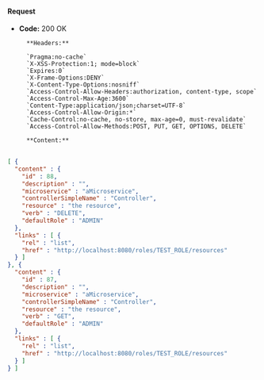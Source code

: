 #### Request

* **Code:** 200 OK

        **Headers:**

        `Pragma:no-cache`
        `X-XSS-Protection:1; mode=block`
        `Expires:0`
        `X-Frame-Options:DENY`
        `X-Content-Type-Options:nosniff`
        `Access-Control-Allow-Headers:authorization, content-type, scope`
        `Access-Control-Max-Age:3600`
        `Content-Type:application/json;charset=UTF-8`
        `Access-Control-Allow-Origin:*`
        `Cache-Control:no-cache, no-store, max-age=0, must-revalidate`
        `Access-Control-Allow-Methods:POST, PUT, GET, OPTIONS, DELETE`

        **Content:**

```json
    
[ {
  "content" : {
    "id" : 88,
    "description" : "",
    "microservice" : "aMicroservice",
    "controllerSimpleName" : "Controller",
    "resource" : "the resource",
    "verb" : "DELETE",
    "defaultRole" : "ADMIN"
  },
  "links" : [ {
    "rel" : "list",
    "href" : "http://localhost:8080/roles/TEST_ROLE/resources"
  } ]
}, {
  "content" : {
    "id" : 87,
    "description" : "",
    "microservice" : "aMicroservice",
    "controllerSimpleName" : "Controller",
    "resource" : "the resource",
    "verb" : "GET",
    "defaultRole" : "ADMIN"
  },
  "links" : [ {
    "rel" : "list",
    "href" : "http://localhost:8080/roles/TEST_ROLE/resources"
  } ]
} ]
```
